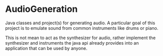 # AudioGeneration
Java classes and project(s) for generating audio. 
A particular goal of this project is to emulate sound
from common instruments like drums or piano.

This is not mean to act as the synthesizer for audio, rather implement
the synthesizer and instruments the java api already provides into an
application that can be used by anyone.
